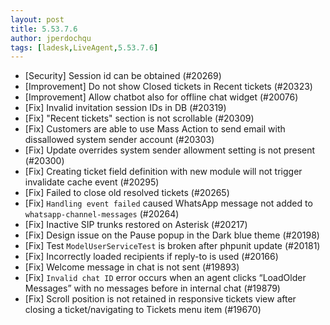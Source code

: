 ```yaml
---
layout: post
title: 5.53.7.6
author: jperdochqu
tags: [ladesk,LiveAgent,5.53.7.6]
---
```

- [Security] Session id can be obtained (#20269)
- [Improvement] Do not show Closed tickets in Recent tickets (#20323)
- [Improvement] Allow chatbot also for offline chat widget (#20076)
- [Fix] Invalid invitation session IDs in DB (#20319)
- [Fix] "Recent tickets" section is not scrollable (#20309)
- [Fix] Customers are able to use Mass Action to send email with dissallowed system sender account (#20303)
- [Fix] Update overrides system sender allowment setting is not present (#20300)
- [Fix] Creating ticket field definition with new module will not trigger invalidate cache event (#20295)
- [Fix] Failed to close old resolved tickets (#20265)
- [Fix] `Handling event failed` caused WhatsApp message not added to `whatsapp-channel-messages` (#20264)
- [Fix] Inactive SIP trunks restored on Asterisk (#20217)
- [Fix] Design issue on the Pause popup in the Dark blue theme (#20198)
- [Fix] Test `ModelUserServiceTest` is broken after phpunit update (#20181)
- [Fix] Incorrectly loaded recipients if reply-to is used (#20166)
- [Fix] Welcome message in chat is not sent (#19893)
- [Fix] `Invalid chat ID` error occurs when an agent clicks “LoadOlder Messages” with no messages before in internal chat (#19879)
- [Fix] Scroll position is not retained in responsive tickets view after closing a ticket/navigating to Tickets menu item (#19670)
